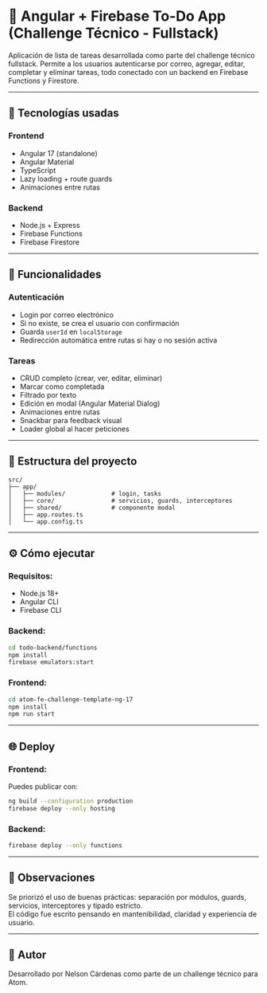 # 📝 Angular + Firebase To-Do App (Challenge Técnico - Fullstack)

Aplicación de lista de tareas desarrollada como parte del challenge técnico fullstack. Permite a los usuarios autenticarse por correo, agregar, editar, completar y eliminar tareas, todo conectado con un backend en Firebase Functions y Firestore.

---

## 🚀 Tecnologías usadas

### Frontend
- Angular 17 (standalone)
- Angular Material
- TypeScript
- Lazy loading + route guards
- Animaciones entre rutas

### Backend
- Node.js + Express
- Firebase Functions
- Firebase Firestore

---

## 🔐 Funcionalidades

### Autenticación
- Login por correo electrónico
- Si no existe, se crea el usuario con confirmación
- Guarda `userId` en `localStorage`
- Redirección automática entre rutas si hay o no sesión activa

### Tareas
- CRUD completo (crear, ver, editar, eliminar)
- Marcar como completada
- Filtrado por texto
- Edición en modal (Angular Material Dialog)
- Animaciones entre rutas
- Snackbar para feedback visual
- Loader global al hacer peticiones

---

## 📂 Estructura del proyecto

```plaintext
src/
├── app/
│   ├── modules/             # login, tasks
│   ├── core/                # servicios, guards, interceptores
│   ├── shared/              # componente modal
│   ├── app.routes.ts
│   └── app.config.ts
```

---

## ⚙️ Cómo ejecutar

### Requisitos:
- Node.js 18+
- Angular CLI
- Firebase CLI

### Backend:
```bash
cd todo-backend/functions
npm install
firebase emulators:start
```

### Frontend:
```bash
cd atom-fe-challenge-template-ng-17
npm install
npm run start
```

---

## 🌐 Deploy

### Frontend:
Puedes publicar con:
```bash
ng build --configuration production
firebase deploy --only hosting
```

### Backend:
```bash
firebase deploy --only functions
```

---

## 📌 Observaciones
Se priorizó el uso de buenas prácticas: separación por módulos, guards, servicios, interceptores y tipado estricto.  
El código fue escrito pensando en mantenibilidad, claridad y experiencia de usuario.

---

## 🙌 Autor
Desarrollado por Nelson Cárdenas como parte de un challenge técnico para Atom.
